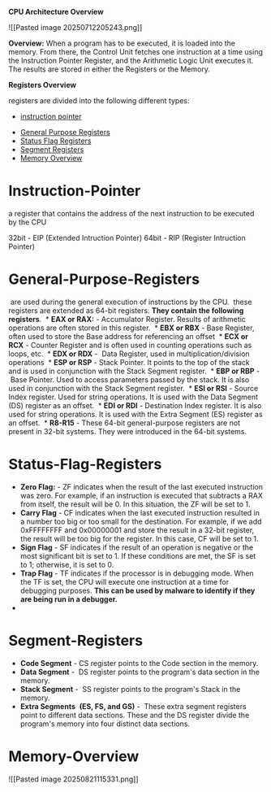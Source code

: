 **CPU Architecture Overview**

![[Pasted image 20250712205243.png]]

**Overview:**
When a program has to be executed, it is loaded into the memory. 
From there, the Control Unit fetches one instruction at a time using the Instruction Pointer Register, and the Arithmetic Logic Unit executes it. 
The results are stored in either the Registers or the Memory.


**Registers Overview**

registers are divided into the following different types:
* [instruction pointer](#instruction-pointer)
- [General Purpose Registers](#General-Purpose-Registers)
- [Status Flag Registers](#Status-Flag-Registers)
- [Segment Registers](#Segment-Registers)
- [Memory Overview](#Memory-Overview)

# **Instruction-Pointer**
a register that contains the address of the next instruction to be executed by the CPU

32bit - EIP (Extended Intruction Pointer)
64bit - RIP (Register Intruction Pointer)

# **General-Purpose-Registers**
 are used during the general execution of instructions by the CPU.
 these registers are extended as 64-bit registers. **They contain the following registers**.
 * **EAX or RAX:** - Accumulator Register. Results of arithmetic operations are often stored in this register.
 * **EBX or RBX** - Base Register, often used to store the Base address for referencing an offset
 * **ECX or RCX** - Counter Register and is often used in counting operations such as loops, etc.
 * **EDX or RDX** -  Data Register, used in multiplication/division operations
 * **ESP or RSP** - Stack Pointer. It points to the top of the stack and is used in conjunction with the Stack Segment register. 
 * **EBP or RBP** -  Base Pointer. Used to access parameters passed by the stack. It is also used in conjunction with the Stack Segment register.
 * **ESI or RSI** - Source Index register. Used for string operations. It is used with the Data Segment (DS) register as an offset.
 * **EDI or RDI** - Destination Index register. It is also used for string operations. It is used with the Extra Segment (ES) register as an offset.
 * **R8-R15** - These 64-bit general-purpose registers are not present in 32-bit systems. They were introduced in the 64-bit systems.


# **Status-Flag-Registers**
* **Zero Flag:** - ZF indicates when the result of the last executed instruction was zero. For example, if an instruction is executed that subtracts a RAX from itself, the result will be 0. In this situation, the ZF will be set to 1.
* **Carry Flag** - CF indicates when the last executed instruction resulted in a number too big or too small for the destination. For example, if we add 0xFFFFFFFF and 0x00000001 and store the result in a 32-bit register, the result will be too big for the register. In this case, CF will be set to 1.
* **Sign Flag** - SF indicates if the result of an operation is negative or the most significant bit is set to 1. If these conditions are met, the SF is set to 1; otherwise, it is set to 0.
* **Trap Flag** - TF indicates if the processor is in debugging mode. When the TF is set, the CPU will execute one instruction at a time for debugging purposes. **This can be used by malware to identify if they are being run in a debugger.**
* 


# **Segment-Registers**

* **Code Segment** - CS register points to the Code section in the memory. 
* **Data Segment** -   DS register points to the program's data section in the memory.
* **Stack Segment** -  SS register points to the program's Stack in the memory.
* **Extra Segments**  **(ES, FS, and GS)** -  These extra segment registers point to different data sections. These and the DS register divide the program's memory into four distinct data sections.

# **Memory-Overview**
![[Pasted image 20250821115331.png]]


